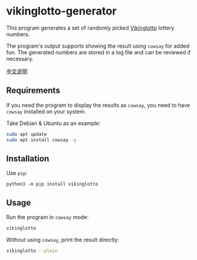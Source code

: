 # vikinglotto-generator

This program generates a set of randomly picked 
[Vikinglotto](https://en.wikipedia.org/wiki/Vikinglotto) lottery numbers.

The program's output supports showing the result using `cowsay` for added fun.
The generated numbers are stored in a log file and can be reviewed if necessary. 

[中文说明](./README_CN.md)

## Requirements

If you need the program to display the results as `cowsay`, you need to have `cowsay` installed on your system.

Take Debian & Ubuntu as an example:

```bash
sudo apt update
sudo apt install cowsay -y
```

## Installation

Use `pip`:

```
python3 -m pip install vikinglotto
```

## Usage

Run the program in `cowsay` mode:

```bash
vikinglotto
```

Without using `cowsay`, print the result directly:

```bash
vikinglotto --plain
```
